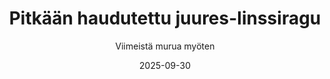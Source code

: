 ---
title: "Pitkään haudutettu juures-linssiragu"
image: "https://vegaanibotti.lauravuo.me/2025/09/2025-09-30_small.png"
date: 2025-09-30
receipt_url: "https://viimeistamuruamyoten.com/pitkaan-haudutettu-juures-linssiragu/"
author: "Viimeistä murua myöten"
---